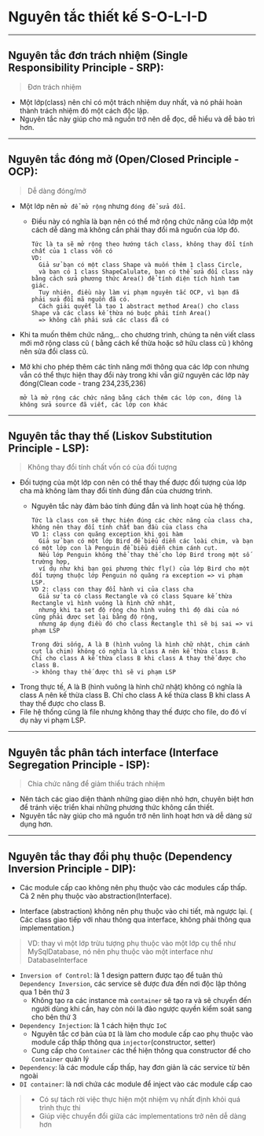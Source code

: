 
# Nguyên tắc thiết kế  S-O-L-I-D

***

## Nguyên tắc đơn trách nhiệm (Single Responsibility Principle - SRP): 

> Đơn trách nhiệm
* Một lớp(class) nên chỉ có một trách nhiệm duy nhất, và nó phải hoàn thành trách nhiệm đó một cách độc lập. 
* Nguyên tắc này giúp cho mã nguồn trở nên dễ đọc, dễ hiểu và dễ bảo trì hơn.

-----------

## Nguyên tắc đóng mở (Open/Closed Principle - OCP): 

> Dễ dàng đóng/mở
* Một lớp nên `mở để mở rộng` nhưng `đóng để sửa đổi`. 
  * Điều này có nghĩa là bạn nên có thể mở rộng chức năng của lớp một cách dễ dàng mà không cần phải thay đổi mã nguồn của lớp đó.

        Tức là ta sẽ mở rộng theo hướng tách class, không thay đổi tính chất của 1 class vốn có
        VD:
          Giả sử bạn có một class Shape và muốn thêm 1 class Circle,
          và bạn có 1 class ShapeCalulate, bạn có thể sửa đổi class này bằng cách sửa phương thức Area() để tính diện tích hình tam giác. 
          Tuy nhiên, điều này làm vi phạm nguyên tắc OCP, vì bạn đã phải sửa đổi mã nguồn đã có.
          Cách giải quyết là tạo 1 abstract method Area() cho class Shape và các class kế thừa nó buộc phải tính Area()
          => không cần phải sửa các class đã có

* Khi ta muốn thêm chức năng,.. cho chương trình, chúng ta nên viết class mới mở rộng class cũ 
  ( bằng cách kế thừa hoặc sở hữu class cũ ) không nên sửa đổi class cũ.

* Mở khi cho phép thêm các tính năng mới thông qua các lớp con nhưng vẫn có thể thực hiện thay đổi này trong khi vẫn giữ
  nguyên các lớp này đóng(Clean code - trang 234,235,236)

      mở là mở rộng các chức năng bằng cách thêm các lớp con, đóng là không sửa source đã viết, các lớp con khác


-----------

## Nguyên tắc thay thế (Liskov Substitution Principle - LSP): 

> Không thay đổi tính chất vốn có của đối tượng
* Đối tượng của một lớp con nên có thể thay thế được đối tượng của lớp cha mà không làm thay đổi tính đúng đắn của chương trình. 
  * Nguyên tắc này đảm bảo tính đúng đắn và linh hoạt của hệ thống.

        Tức là class con sẽ thực hiện đúng các chức năng của class cha, không nên thay đổi tính chất ban đầu của class cha 
        VD 1: class con quăng exception khi gọi hàm
          Giả sử bạn có một lớp Bird để biểu diễn các loài chim, và bạn có một lớp con là Penguin để biểu diễn chim cánh cụt. 
          Nếu lớp Penguin không thể thay thế cho lớp Bird trong một số trường hợp, 
          ví dụ như khi bạn gọi phương thức fly() của lớp Bird cho một đối tượng thuộc lớp Penguin nó quăng ra exception => vi phạm LSP. 
        VD 2: class con thay đổi hành vi của class cha 
          Giả sử ta có class Rectangle và có class Square kế thừa Rectangle vì hình vuông là hình chữ nhật,
          nhưng khi ta set độ rộng cho hình vuông thì độ dài của nó cũng phải được set lại bằng độ rộng,
          nhưng áp dụng điều đó cho class Rectangle thì sẽ bị sai => vi phạm LSP

        Trong đời sống, A là B (hình vuông là hình chữ nhật, chim cánh cụt là chim) không có nghĩa là class A nên kế thừa class B.
        Chỉ cho class A kế thừa class B khi class A thay thế được cho class B. 
        -> không thay thế được thì sẽ vi phạm LSP

* Trong thực tế, A là B (hình vuông là hình chữ nhật) không có nghĩa là class A nên kế thừa class B. Chỉ cho class A kế thừa class B khi class A thay thế được cho class B.
* File hệ thống cũng là file nhưng không thay thế được cho file, do đó ví dụ này vi phạm LSP.

-----------

## Nguyên tắc phân tách interface (Interface Segregation Principle - ISP): 

> Chia chức năng để giảm thiểu trách nhiệm 
* Nên tách các giao diện thành những giao diện nhỏ hơn, chuyên biệt hơn để tránh việc triển khai những phương thức không cần thiết.
* Nguyên tắc này giúp cho mã nguồn trở nên linh hoạt hơn và dễ dàng sử dụng hơn.

-----------

## Nguyên tắc thay đổi phụ thuộc (Dependency Inversion Principle - DIP): 

* Các module cấp cao không nên phụ thuộc vào các modules cấp thấp. Cả 2 nên phụ thuộc vào abstraction(Interface).

* Interface (abstraction) không nên phụ thuộc vào chi tiết, mà ngược lại. ( Các class giao tiếp với nhau thông qua interface, không phải thông qua implementation.)

> VD: thay vì một lớp trừu tượng phụ thuộc vào một lớp cụ thể như MySqlDatabase, nó nên phụ thuộc vào một interface như DatabaseInterface

* `Inversion of Control`: là 1 design pattern được tạo để tuân thủ `Dependency Inversion`, các service sẽ được đưa đến nơi độc lập thông qua 1 bên thứ 3
  - Không tạo ra các instance mà `container` sẽ tạo ra và sẽ chuyển đến người dùng khi cần, hay còn nói là đảo ngược quyền kiểm soát sang cho bên thứ 3
* `Dependency Injection`: là 1 cách hiện thực `IoC`
  - Nguyên tắc cơ bản của `DI` là làm cho module cấp cao phụ thuộc vào module cấp thấp thông qua `injector`(constructor, setter)
  - Cung cấp cho `Container` các thể hiện thông qua constructor để cho `Container` quản lý   
* `Dependency`: là các module cấp thấp, hay đơn giản là các service từ bên ngoài
* `DI container`: là nơi chứa các module để inject vào các module cấp cao

> - Có sự tách rời việc thực hiện một nhiệm vụ nhất định khỏi quá trình thực thi
> - Giúp việc chuyển đổi giữa các implementations trở nên dễ dàng hơn

